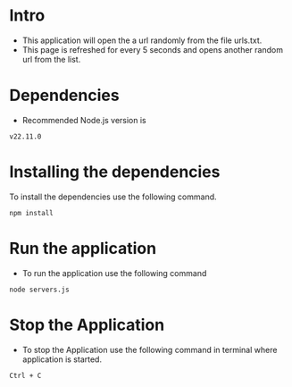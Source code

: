 # Intro
- This application will open the a url randomly from the file urls.txt.
- This page is refreshed for every 5 seconds and opens another random url from the list.

# Dependencies
- Recommended Node.js version is 
```
v22.11.0
```


# Installing the dependencies
To install the dependencies use the following command.
```
npm install
```


# Run the application
- To run the application use the following command
```
node servers.js
```

# Stop the Application
- To stop the Application use the following command in terminal where application is started.
```
Ctrl + C
```
